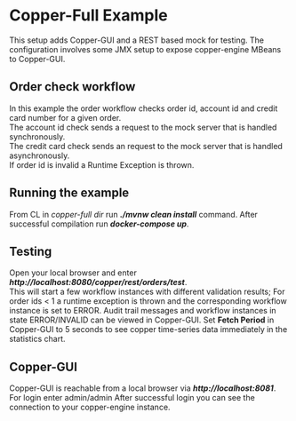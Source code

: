 Copper-Full Example
===================
This setup adds Copper-GUI and a REST based mock for testing. 
The configuration involves some JMX setup to expose copper-engine MBeans to Copper-GUI. 

Order check workflow
------------------
In this example the order workflow checks order id, account id and credit card number for a given order.  
The account id check sends a request to the mock server that is handled synchronously.  
The credit card check sends an request to the mock server that is handled asynchronously.  
If order id is invalid a Runtime Exception is thrown.

Running the example
-------------------
From CL in *copper-full dir* run ***./mvnw clean install*** command. 
After successful compilation run ***docker-compose up***.

Testing
-------
Open your local browser and enter 
***http://localhost:8080/copper/rest/orders/test***.  
This will start a few workflow instances with different validation results;
For order ids < 1 a runtime exception is thrown and the corresponding workflow instance
is set to ERROR. 
Audit trail messages and workflow instances in state ERROR/INVALID can be viewed in Copper-GUI.
Set **Fetch Period** in Copper-GUI to 5 seconds to see copper time-series data immediately in the statistics chart.

Copper-GUI
---------- 
Copper-GUI is reachable from a local browser via
***http://localhost:8081***.  
For login enter admin/admin
After successful login you can see the connection to your copper-engine instance.




